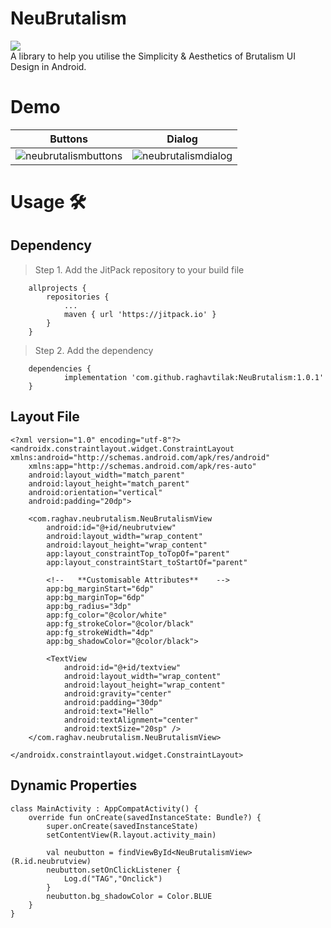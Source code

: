 # NeuBrutalism
[![](https://jitpack.io/v/raghavtilak/NeuBrutalism.svg)](https://jitpack.io/#raghavtilak/NeuBrutalism)
<br>A library to help you utilise the Simplicity & Aesthetics of Brutalism UI Design in Android. 

# Demo #

|Buttons|Dialog|
|--|--|
|![neubrutalismbuttons](https://user-images.githubusercontent.com/74963954/215754716-c19e3d63-9b23-4a9b-abd6-bc2aea000710.gif)|![neubrutalismdialog](https://user-images.githubusercontent.com/74963954/215791603-96cefdca-2a65-4983-9798-d9336a800aaf.gif)|

# Usage 🛠️ #
## Dependency #
> Step 1. Add the JitPack repository to your build file
```
	allprojects {
		repositories {
			...
			maven { url 'https://jitpack.io' }
		}
	}
```

>Step 2. Add the dependency
```
	dependencies {
	        implementation 'com.github.raghavtilak:NeuBrutalism:1.0.1'
	}
```
## Layout File #
```
<?xml version="1.0" encoding="utf-8"?>
<androidx.constraintlayout.widget.ConstraintLayout xmlns:android="http://schemas.android.com/apk/res/android"
    xmlns:app="http://schemas.android.com/apk/res-auto"
    android:layout_width="match_parent"
    android:layout_height="match_parent"
    android:orientation="vertical"
    android:padding="20dp">

    <com.raghav.neubrutalism.NeuBrutalismView
        android:id="@+id/neubrutview"
        android:layout_width="wrap_content"
        android:layout_height="wrap_content"
        app:layout_constraintTop_toTopOf="parent"
        app:layout_constraintStart_toStartOf="parent"
        
        <!--   **Customisable Attributes**    -->
        app:bg_marginStart="6dp"
        app:bg_marginTop="6dp"
        app:bg_radius="3dp"
        app:fg_color="@color/white"
        app:fg_strokeColor="@color/black"
        app:fg_strokeWidth="4dp"
        app:bg_shadowColor="@color/black">

        <TextView
            android:id="@+id/textview"
            android:layout_width="wrap_content"
            android:layout_height="wrap_content"
            android:gravity="center"
            android:padding="30dp"
            android:text="Hello"
            android:textAlignment="center"
            android:textSize="20sp" />
    </com.raghav.neubrutalism.NeuBrutalismView>

</androidx.constraintlayout.widget.ConstraintLayout>

```
## Dynamic Properties #
```
class MainActivity : AppCompatActivity() {
    override fun onCreate(savedInstanceState: Bundle?) {
        super.onCreate(savedInstanceState)
        setContentView(R.layout.activity_main)

        val neubutton = findViewById<NeuBrutalismView>(R.id.neubrutview)
        neubutton.setOnClickListener {
            Log.d("TAG","Onclick")
        }
        neubutton.bg_shadowColor = Color.BLUE
    }
}

```
